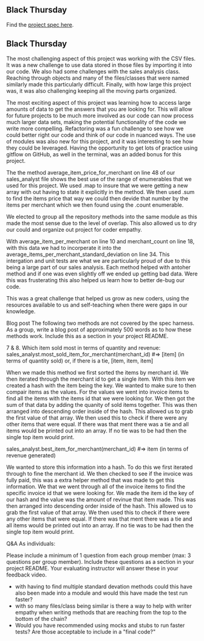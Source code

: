 ## Black Thursday

Find the [project spec here](http://backend.turing.io/module1/projects/black_thursday/).
## Black Thursday



The most challenging aspect of this project was working with the CSV files. It was a new challenge to use data stored in those files by importing it into our code.
We also had some challenges with the sales analysis class. Reaching through objects and many of the files/classes that were named similarly made this particularly difficult. Finally, with how large this project was, it was also challenging keeping all the moving parts organized.

The most exciting aspect of this project was learning how to access large amounts of data to get the answers that you are looking for. This will allow for future projects to be much more involved as our code can now process much larger data sets, making the potential functionality of the code we write more compelling. Refactoring was a fun challenge to see how we could better right our code and think of our code in nuanced ways. The use of modules was also new for this project, and it was interesting to see how they could be leveraged. Having the opportunity to get lots of practice using gitflow on GitHub, as well in the terminal, was an added bonus for this project.

The the method average_item_price_for_merchant on line 48 of our sales_analyst file shows the best use of the range of enumerables that we used for this project. We used .map to insure that we were getting a new array with out having to state it explicitly in the method. We then used .sum to find the items price that way we could then devide that number by the items per merchant which we then found using the .count enumerable.

We elected to group all the repository methods into the same module as this made the most sense due to the level of overlap. This also allowed us to dry our could and organize out project for coder empathy. 

With average_item_per_merchant on line 10 and  merchant_count on line 18, with this data we had to incorperate it into the average_items_per_merchant_standard_deviation on line 34. This intergation and unit tests are what we are particularly proud of due to this being a large part of our sales analysis. Each method helped with antoher method and if one was even slightly off we ended up getting bad data. Were this was frusterating this also helped us learn how to better de-bug our code.

This was a great challenge that helped us grow as new coders, using the resources available to us and self-teaching when there were gaps in our knowledge.

Blog post
The following two methods are not covered by the spec harness. As a group, write a blog post of approximately 500 words as to how these methods work. Include this as a section in your project README.

7 & 8. Which item sold most in terms of quantity and revenue:
sales_analyst.most_sold_item_for_merchant(merchant_id) #=> [item] (in terms of quantity sold) or, if there is a tie, [item, item, item]

When we made this method we first sorted the items by merchant id. We then iterated through the merchant id to get a single item. With this item we created a hash with the item being the key. We wanted to make sure to then compair items as the values. For the values we went into invoice items to find all the items with the items id that we were looking for. We then got the sum of that data by adding the quanity of sold items together. This was then arranged into descending order inside of the hash. This allowed us to grab the first value of that array. We then used this to check if there were any other items that were equal. If there was that ment there was a tie and all items would be printed out into an array. If no tie was to be had then the single top item would print.


sales_analyst.best_item_for_merchant(merchant_id) #=> item (in terms of revenue generated)

We wanted to store this information into a hash. To do this we first iterated through to fine the merchant id. We then checked to see if the invoice was fully paid, this was a extra helper method that was made to get this information. We that we went through all of the invoice items to find the specific invoice id that we were looking for. We made the item id the key of our hash and the value was the amount of revinue that item made. This was then arranged into descending order inside of the hash. This allowed us to grab the first value of that array. We then used this to check if there were any other items that were equal. If there was that ment there was a tie and all items would be printed out into an array. If no tie was to be had then the single top item would print.

Q&A
As individuals:

Please include a minimum of 1 question from each group member (max: 3 questions per group member). Include these questions as a section in your project README. Your evaluating instructor will answer these in your feedback video.

*  with having to find multiple standard devation methods could this have also been made into a module and would this have made the test run faster?
*  with so many files/class being similar is there a way to help with writer empathy when writing methods that are reaching from the top to the bottom of the chain?
*  Would you have recommended using mocks and stubs to run faster tests? Are those acceptable to include in a "final code?"
